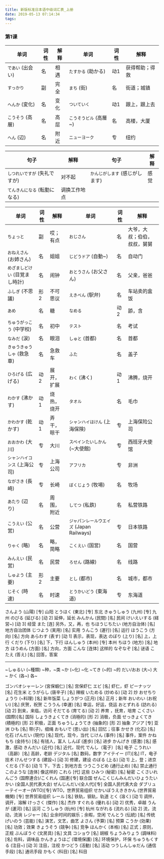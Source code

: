 ```yaml
---
title: 新版标准日本语中级词汇表_上册
date: 2019-05-13 07:14:34
tags:
---
```

### 第1课

单词             | 词性 | 解释 |  单词                | 词性 | 解释
-----------------|-----|------|----------------------|-----|-----
`であい` (出会い) | 名  | 相遇  | `たすかる` (助かる)   | 动1 | 获得帮助；得救
`すっかり`        | 副  | 完全  | `まち` (街)          | 名  | 街道；城镇
`へんか` (変化)   | 名  | 变化  | `ついていく`          | 动1 | 跟上，跟上去
`こうそう` (高層) | 名  | 高层  | `こうそうビル` (高層~) | 名  | 高楼，大厦
`へん` (辺)      | 名  | 附近  | `ニューヨーク`         | 专  | 纽约

句子                        | 解释        | 句子                          | 解释
----------------------------|------------|-------------------------------|-----
`しつれいですが` (失礼ですが) | 对不起      | `かんじがします` (感じがします) | 感觉
`てんきんになる` (転勤になる) | 调换工作地点

单词                         | 词性 | 解释      |  单词                                  | 词性 | 解释
-----------------------------|-----|-----------|---------------------------------------|------|-----
`ちょっと`                    | 副  | 哎；有点   | `おじさん`                             | 名  | 大爷，大叔；伯伯，叔叔，舅舅
`おねえさん` (お姉さん)        | 名  | 姐姐      | `じどうドア` (自動~)                    | 名  | 自动门
`めざましどけい` (目覚まし時計) | 名  | 闹钟      | `おとうさん` (お父さん)                 | 名  | 父亲，爸爸
`ふしぎ` (不思議)              | 形2 | 不可思议  | `えきべん` (駅弁)                       | 名  | 车站卖的盒饭
`あめ`                        | 名  | 糖        | `なめる`                               | 动2 | 舔，含
`ちゅうがっこう` (中学校)      | 名  | 初中      | `テスト`                                | 名  | 考试
`なみだ` (涙)                 | 名  | 眼泪      | `しゅと` (首都)                          | 名  | 首都
`きゅうきゅうしゃ` (救急車)    | 名  | 急救车    | `ふた`                                   | 名  | 盖子
`ひろげる` (広げる)           | 动2 | 展开，扩展 | `わく` (沸く)                            | 动1 | 沸腾，烧开
`わかす` (沸かす)             | 动1 | 烧热，烧开 | `タオル`                                 | 名  | 毛巾
`かわかす` (乾かす)           | 动1 | 弄干，晾干 | `シャンハイほけん` (上海保険)              | 专  | 上海保险公司
`おおかわ` (大川)             | 专  | 大川      | `スペインたいしかん` (~大使館)             | 专  | 西班牙大使馆
`シャンハイコンス` (上海公司)  | 专  | 上海公司   | `アフリカ`                               | 专  | 非洲
`ながさき` (長崎)             | 专  | 长崎       | `ぼくじょう` (牧場)                      | 名  | 牧场
`あたり` (辺り)               | 名  | 周围，附近 | `してつ` (私鉄)                          | 名  | 私营铁路
`こうえい` (公営)             | 名  | 公营       | `ジャパンレールウエイズ` (Japan Railways) | 专  | 日本铁路
`りゃく` (略)                 | 名  | 略，简略   | `こくえい` (国営)                        | 名  | 国营
`みんえい` (民営)             | 名  | 民营       | `ろせん` (路線)                          | 名  | 线路
`しゅよう` (主要)             | 形2 | 主要       | `とし` (都市)                            | 名  | 城市，都市
`じそく` (時速)               | 名  | 时速       | `とうかいどう` (東海道)                   | 专  | 东海道

さんよう (山陽) [专] 山阳
とうほく (東北) [专] 东北
きゅうしゅう (九州) [专] 九州
のびる (延びる) [动 2] 延伸，延长
みんかん (民間) [名] 民间
けいえいする (経営~) [动 3] 经营
また [连] 另外，又，再，也
ちほうじちたい (地方自治体) [名] 地方自治团体
じつよう (実用) [名] 实用
うんこう (運行) [名] 运行
ほうこう (方向) [名] 方向
あらわす (表す) [动 1] 表示，表现，表达
のぼり (上り) [名] 上，上行
くだり (下り) [名] 下，下行
ほんしゅう (本州) [专] 本州
ちほう (地方) [名] 地方
ほうめん (方面) [名] 方向，方面
こんな [连体] 这样的
なぞなぞ [名] 谜语
こたえ (答え) [名] 回答，答案

-------
~しゅるい (~種類) ~种，~类
~か (~化) ~化
~てき (~的) ~的
だい/おお (大~) 大~
かく (各~) 各~

ゴンバオシャーレン (宮保蝦仁) [名] 宫保虾仁
エビ [名] 虾仁，虾
ピーナッツ [名] 花生米
とうがらし (唐辛子) [名] 辣椒
いためる (炒める) [动 2] 炒
おせちりょうり (~料理) [名] 新年饭菜
しょうがつ (正月) [名] 正月；新年
おいわい (お祝い) [名] 庆贺，祝贺
こううん (幸運) [名] 幸运，好运，侥运
おとずれる (訪れる) [动 2] 到来，来临，访问
そだてる (育てる) [动 2] 养育 ，抚育，培育
こくさい (国際)[名] 国际
しょうきょくてき (消極的) [形 2] 消极，负面
せっきょくてき (積極的) [形 2] 积极，正面
ちゅうしょうてき (抽象的) [形 2] 抽象
アジア [专] 亚洲
ひも [名] 带(子)，细绳
おもいで (思い出) [名] 回忆；往事
かせき (化石) [名] 化石
げんだい (現代) [名] 现代，现今，当代
じけん (事件) [名] 事件，案件
かねもち (金持ち) [名] 有钱人，富人
しんぽ (進歩) [名] 进步
かんげき (感激) [名] 感激，感动
きんだい (近代) [名] 近代，现代
でんし（電子）[名] 电子
こうれい（高齢）[名] 高龄，老龄
デジタル [名] 数码，数字
アイテイー (IT)[名] IT，电子技术
けんせつする (建設~) [动 3] 修建，建设
のぼる (上る) [动 1] 上，登；进京
くだる (下る) [动 1] 下，下去；到地方去
つうこうどめ (通行止め) [名] 禁止通行
このような [连体] 像这样的
これら [代] 这些
ひみつ (秘密) [名] 秘密
こくさいれんごう (国際連合)/こくれん (国連)[专] 联合国
ぜんこくじんみんだいひょうたいかい (全国人民代表大会)
ぜんじんだい(全人代)[专] 全国人民代表大会
ダブリューテイーオー(WTO)[专] WTO，世界贸易组织
せかいぼうえききかん (世界貿易機関) [专] 世界贸易组织
レール [名] 铁轨，钢轨，轨道
とく (溶く) [动 1] 调拌，调开，溶解
けっさく (傑作) [名] 杰作
すぐれる (優れる) [动 2] 优秀，卓越
うんが (運河) [名] 运河
こうしゅう (杭州) [专] 杭州
ながれる (流れる) [动 2] 流，流动，流淌
レジャー [名] 业余时间的娱乐；余暇，空闲
でんとう (伝統) [名] 传统
げいのう (芸能) [名] 演艺，文艺，曲艺
よさん (予算) [名] 预算
こうか (効果) [名] 功效；效果
きょうそう (競争) [名] 竞争
ほんかく (本格) [名] 正式；原则，正规
ぶんぼうぐ (文房具) [名] 文具
コショウ [名] 胡椒
ちょうみりょう (調味料) [名] 佐料，调味品
かんきょうほご (環境保護) [名] 环境保护，环保
ちゅうもくする (注目~) [动 3] 注目，注视
かつどう (活動) [名] 活动
つうしんしゅだん (通信手段) [名] 通讯手段
かもく (科目) [名] 科目
